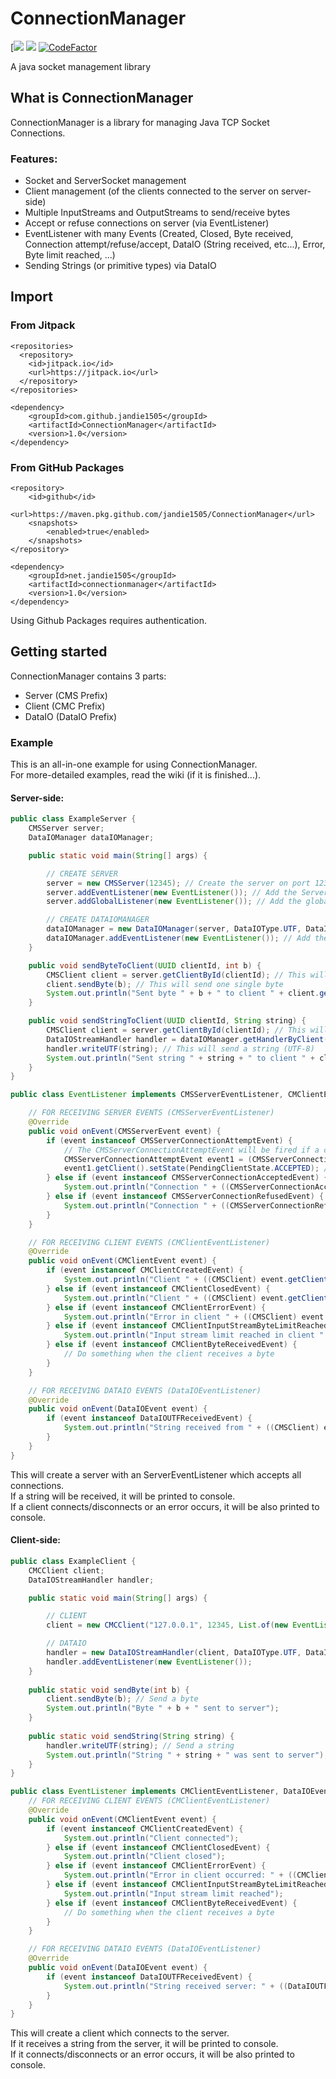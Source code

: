 # ConnectionManager

[![](https://img.shields.io/badge/Java-11-blue)
[![](https://jitpack.io/v/jandie1505/ConnectionManager.svg)](https://jitpack.io/#jandie1505/ConnectionManager)
[![CodeFactor](https://www.codefactor.io/repository/github/jandie1505/connectionmanager/badge)](https://www.codefactor.io/repository/github/jandie1505/connectionmanager)
  
A java socket management library

## What is ConnectionManager

ConnectionManager is a library for managing Java TCP Socket Connections.  

### Features:  
- Socket and ServerSocket management
- Client management (of the clients connected to the server on server-side)
- Multiple InputStreams and OutputStreams to send/receive bytes
- Accept or refuse connections on server (via EventListener)
- EventListener with many Events (Created, Closed, Byte received, Connection attempt/refuse/accept, DataIO (String received, etc...), Error, Byte limit reached, ...)
- Sending Strings (or primitive types) via DataIO

## Import

### From Jitpack
```
<repositories>
  <repository>
    <id>jitpack.io</id>
    <url>https://jitpack.io</url>
  </repository>
</repositories>
```
```
<dependency>
    <groupId>com.github.jandie1505</groupId>
    <artifactId>ConnectionManager</artifactId>
    <version>1.0</version>
</dependency>
```

### From GitHub Packages
```
<repository>
    <id>github</id>
    <url>https://maven.pkg.github.com/jandie1505/ConnectionManager</url>
    <snapshots>
        <enabled>true</enabled>
    </snapshots>
</repository>
```
```
<dependency>
    <groupId>net.jandie1505</groupId>
    <artifactId>connectionmanager</artifactId>
    <version>1.0</version>
</dependency>
```
Using Github Packages requires authentication.

## Getting started

ConnectionManager contains 3 parts:
- Server (CMS Prefix)
- Client (CMC Prefix)
- DataIO (DataIO Prefix)

### Example

This is an all-in-one example for using ConnectionManager.  
For more-detailed examples, read the wiki (if it is finished...).

#### Server-side:

```java
public class ExampleServer {
    CMSServer server;
    DataIOManager dataIOManager;

    public static void main(String[] args) {

        // CREATE SERVER
        server = new CMSServer(12345); // Create the server on port 12345
        server.addEventListener(new EventListener()); // Add the Server EventListener
        server.addGlobalListener(new EventListener()); // Add the global client EventListener (EventListener that will be added to every client from the server

        // CREATE DATAIOMANAGER
        dataIOManager = new DataIOManager(server, DataIOType.UTF, DataIOStreamType.MULTI_STREAM_HANDLER_CONSUMING); // Create a DataIOManager for the server
        dataIOManager.addEventListener(new EventListener()); // Add the DataIO EventListener
    }

    public void sendByteToClient(UUID clientId, int b) {
        CMSClient client = server.getClientById(clientId); // This will get a client with a specific UUID
        client.sendByte(b); // This will send one single byte
        System.out.println("Sent byte " + b + " to client " + client.getUniqueId());
    }

    public void sendStringToClient(UUID clientId, String string) {
        CMSClient client = server.getClientById(clientId); // This will get a client with a specific UUID
        DataIOStreamHandler handler = dataIOManager.getHandlerByClient(client); // This will get the DataIOStreamHandler of a client from the DataIOManager
        handler.writeUTF(string); // This will send a string (UTF-8)
        System.out.println("Sent string " + string + " to client " + client.getUniqueId());
    }
}

public class EventListener implements CMSServerEventListener, CMClientEventListener, DataIOEventListener {

    // FOR RECEIVING SERVER EVENTS (CMSServerEventListener)
    @Override
    public void onEvent(CMSServerEvent event) {
        if (event instanceof CMSServerConnectionAttemptEvent) {
            // The CMSServerConnectionAttemptEvent will be fired if a client connects to the server
            CMSServerConnectionAttemptEvent event1 = (CMSServerConnectionAttemptEvent) event;
            event1.getClient().setState(PendingClientState.ACCEPTED); // Accept the connection
        } else if (event instanceof CMSServerConnectionAcceptedEvent) {
            System.out.println("Connection " + ((CMSServerConnectionAcceptedEvent) event).getClient().getUniqueId() + " accepted");
        } else if (event instanceof CMSServerConnectionRefusedEvent) {
            System.out.println("Connection " + ((CMSServerConnectionRefusedEvent) event).getUuid() + " refused");
        }
    }

    // FOR RECEIVING CLIENT EVENTS (CMClientEventListener)
    @Override
    public void onEvent(CMClientEvent event) {
        if (event instanceof CMClientCreatedEvent) {
            System.out.println("Client " + ((CMSClient) event.getClient()).getUniqueId() + " created");
        } else if (event instanceof CMClientClosedEvent) {
            System.out.println("Client " + ((CMSClient) event.getClient()).getUniqueId() + " closed");
        } else if (event instanceof CMClientErrorEvent) {
            System.out.println("Error in client " + ((CMSClient) event.getClient()).getUniqueId() + " occurred: " + ((CMClientErrorEvent) event).getException());
        } else if (event instanceof CMClientInputStreamByteLimitReachedEvent) {
            System.out.println("Input stream limit reached in client " + ((CMSClient) ((CMClientInputStreamByteLimitReachedEvent))).getUniqueId());
        } else if (event instanceof CMClientByteReceivedEvent) {
            // Do something when the client receives a byte
        }
    }

    // FOR RECEIVING DATAIO EVENTS (DataIOEventListener)
    @Override
    public void onEvent(DataIOEvent event) {
        if (event instanceof DataIOUTFReceivedEvent) {
            System.out.println("String received from " + ((CMSClient) event.getClient().getEventClient()).getUniqueId() + ": " + ((DataIOUTFReceivedEvent) event).getData());
        }
    }
}
```

This will create a server with an ServerEventListener which accepts all connections.  
If a string will be received, it will be printed to console.  
If a client connects/disconnects or an error occurs, it will be also printed to console.

#### Client-side:

```java
public class ExampleClient {
    CMCClient client;
    DataIOStreamHandler handler;

    public static void main(String[] args) {

        // CLIENT
        client = new CMCClient("127.0.0.1", 12345, List.of(new EventListener())); // This will create a new client

        // DATAIO
        handler = new DataIOStreamHandler(client, DataIOType.UTF, DataIOStreamType.MULTI_STREAM_HANDLER_CONSUMING); // This will create a DataIOStreamHandler for the client
        handler.addEventListener(new EventListener());
    }
    
    public static void sendByte(int b) {
        client.sendByte(b); // Send a byte
        System.out.println("Byte " + b + " sent to server");
    }
    
    public static void sendString(String string) {
        handler.writeUTF(string); // Send a string
        System.out.println("String " + string + " was sent to server");
    }
}

public class EventListener implements CMClientEventListener, DataIOEventListener {
    // FOR RECEIVING CLIENT EVENTS (CMClientEventListener)
    @Override
    public void onEvent(CMClientEvent event) {
        if (event instanceof CMClientCreatedEvent) {
            System.out.println("Client connected");
        } else if (event instanceof CMClientClosedEvent) {
            System.out.println("Client closed");
        } else if (event instanceof CMClientErrorEvent) {
            System.out.println("Error in client occurred: " + ((CMClientErrorEvent) event).getException());
        } else if (event instanceof CMClientInputStreamByteLimitReachedEvent) {
            System.out.println("Input stream limit reached");
        } else if (event instanceof CMClientByteReceivedEvent) {
            // Do something when the client receives a byte
        }
    }

    // FOR RECEIVING DATAIO EVENTS (DataIOEventListener)
    @Override
    public void onEvent(DataIOEvent event) {
        if (event instanceof DataIOUTFReceivedEvent) {
            System.out.println("String received server: " + ((DataIOUTFReceivedEvent) event).getData());
        }
    }
}
```

This will create a client which connects to the server.  
If it receives a string from the server, it will be printed to console.  
If it connects/disconnects or an error occurs, it will be also printed to console.
